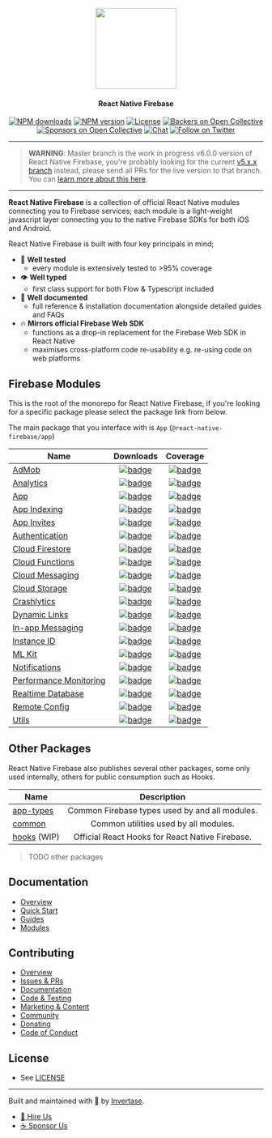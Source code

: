 <p align="center">
  <a href="https://dev.invertase.io/oss/react-native-firebase">
    <img width="160px" src="https://i.imgur.com/JIyBtKW.png"><br/>
  </a>
  <h4 align="center">React Native Firebase</h2>
</p>

<p align="center">
  <a href="https://www.npmjs.com/package/react-native-firebase"><img src="https://img.shields.io/npm/dm/react-native-firebase.svg?style=flat-square" alt="NPM downloads"></a>
  <a href="https://www.npmjs.com/package/react-native-firebase"><img src="https://img.shields.io/npm/v/react-native-firebase.svg?style=flat-square" alt="NPM version"></a>
  <a href="/LICENSE"><img src="https://img.shields.io/npm/l/react-native-firebase.svg?style=flat-square" alt="License"></a>
  <a href="#backers"><img src="https://opencollective.com/react-native-firebase/backers/badge.svg?style=flat-square" alt="Backers on Open Collective"></a>
  <a href="#sponsors"><img src="https://opencollective.com/react-native-firebase/sponsors/badge.svg?style=flat-square" alt="Sponsors on Open Collective"></a>
  <a href="https://invertase.link/discord"><img src="https://img.shields.io/discord/295953187817521152.svg?logo=discord&style=flat-square&colorA=7289da&label=discord" alt="Chat"></a>
  <a href="https://twitter.com/rnfirebase"><img src="https://img.shields.io/twitter/follow/rnfirebase.svg?style=social&label=Follow" alt="Follow on Twitter"></a>
</p>

---

> **WARNING**: Master branch is the work in progress v6.0.0 version of React Native Firebase, you're probably looking for the current [v5.x.x branch](https://github.com/invertase/react-native-firebase/tree/v5.x.x) instead, please send all PRs for the live version to that branch. You can [learn more about this here](https://invertase.io/blog/react-native-firebase-2019).

---

**React Native Firebase** is a collection of official React Native modules connecting you to Firebase services; each module is a light-weight javascript layer connecting you to the native Firebase SDKs for both iOS and Android.

React Native Firebase is built with four key principals in mind;

- 🧪 **Well tested**
  - every module is extensively tested to >95% coverage
- 👁 **Well typed**
  - first class support for both Flow & Typescript included
- 📄 **Well documented**
  - full reference & installation documentation alongside detailed guides and FAQs
- 🔥 **Mirrors official Firebase Web SDK**
  - functions as a drop-in replacement for the Firebase Web SDK in React Native
  - maximises cross-platform code re-usability e.g. re-using code on web platforms

## Firebase Modules

This is the root of the monorepo for React Native Firebase, if you're looking for a specific package please select the package link from below.

The main package that you interface with is `App` (`@react-native-firebase/app`)

| Name                                     |                                                                                      Downloads                                                                                      |                                                          Coverage                                                           |
| ---------------------------------------- | :---------------------------------------------------------------------------------------------------------------------------------------------------------------------------------: | :-------------------------------------------------------------------------------------------------------------------------: |
| [AdMob](/packages/admob)                 |         [![badge](https://img.shields.io/npm/dm/@react-native-firebase/admob.svg?style=for-the-badge&logo=npm)](https://www.npmjs.com/package/@react-native-firebase/admob)         |         [![badge](https://api.rnfirebase.io/coverage/admob/badge)](https://api.rnfirebase.io/coverage/admob/detail)         |
| [Analytics](/packages/analytics)         |     [![badge](https://img.shields.io/npm/dm/@react-native-firebase/analytics.svg?style=for-the-badge&logo=npm)](https://www.npmjs.com/package/@react-native-firebase/analytics)     |     [![badge](https://api.rnfirebase.io/coverage/analytics/badge)](https://api.rnfirebase.io/coverage/analytics/detail)     |
| [App](/packages/app)                     |           [![badge](https://img.shields.io/npm/dm/@react-native-firebase/app.svg?style=for-the-badge&logo=npm)](https://www.npmjs.com/package/@react-native-firebase/app)           |           [![badge](https://api.rnfirebase.io/coverage/app/badge)](https://api.rnfirebase.io/coverage/app/detail)           |
| [App Indexing](/packages/indexing)       |      [![badge](https://img.shields.io/npm/dm/@react-native-firebase/indexing.svg?style=for-the-badge&logo=npm)](https://www.npmjs.com/package/@react-native-firebase/indexing)      |      [![badge](https://api.rnfirebase.io/coverage/indexing/badge)](https://api.rnfirebase.io/coverage/indexing/detail)      |
| [App Invites](/packages/invites)         |       [![badge](https://img.shields.io/npm/dm/@react-native-firebase/invites.svg?style=for-the-badge&logo=npm)](https://www.npmjs.com/package/@react-native-firebase/invites)       |       [![badge](https://api.rnfirebase.io/coverage/invites/badge)](https://api.rnfirebase.io/coverage/invites/detail)       |
| [Authentication](/packages/auth)         |          [![badge](https://img.shields.io/npm/dm/@react-native-firebase/auth.svg?style=for-the-badge&logo=npm)](https://www.npmjs.com/package/@react-native-firebase/auth)          |          [![badge](https://api.rnfirebase.io/coverage/auth/badge)](https://api.rnfirebase.io/coverage/auth/detail)          |
| [Cloud Firestore](/packages/firestore)   |     [![badge](https://img.shields.io/npm/dm/@react-native-firebase/firestore.svg?style=for-the-badge&logo=npm)](https://www.npmjs.com/package/@react-native-firebase/firestore)     |     [![badge](https://api.rnfirebase.io/coverage/firestore/badge)](https://api.rnfirebase.io/coverage/firestore/detail)     |
| [Cloud Functions](/packages/functions)   |     [![badge](https://img.shields.io/npm/dm/@react-native-firebase/functions.svg?style=for-the-badge&logo=npm)](https://www.npmjs.com/package/@react-native-firebase/functions)     |     [![badge](https://api.rnfirebase.io/coverage/functions/badge)](https://api.rnfirebase.io/coverage/functions/detail)     |
| [Cloud Messaging](/packages/messaging)   |     [![badge](https://img.shields.io/npm/dm/@react-native-firebase/messaging.svg?style=for-the-badge&logo=npm)](https://www.npmjs.com/package/@react-native-firebase/messaging)     |     [![badge](https://api.rnfirebase.io/coverage/messaging/badge)](https://api.rnfirebase.io/coverage/messaging/detail)     |
| [Cloud Storage](/packages/storage)       |       [![badge](https://img.shields.io/npm/dm/@react-native-firebase/storage.svg?style=for-the-badge&logo=npm)](https://www.npmjs.com/package/@react-native-firebase/storage)       |       [![badge](https://api.rnfirebase.io/coverage/storage/badge)](https://api.rnfirebase.io/coverage/storage/detail)       |
| [Crashlytics](/packages/crashlytics)     |   [![badge](https://img.shields.io/npm/dm/@react-native-firebase/crashlytics.svg?style=for-the-badge&logo=npm)](https://www.npmjs.com/package/@react-native-firebase/crashlytics)   |   [![badge](https://api.rnfirebase.io/coverage/crashlytics/badge)](https://api.rnfirebase.io/coverage/crashlytics/detail)   |
| [Dynamic Links](/packages/links)         |         [![badge](https://img.shields.io/npm/dm/@react-native-firebase/links.svg?style=for-the-badge&logo=npm)](https://www.npmjs.com/package/@react-native-firebase/links)         |         [![badge](https://api.rnfirebase.io/coverage/links/badge)](https://api.rnfirebase.io/coverage/links/detail)         |
| [In-app Messaging](/packages/fiam)       |          [![badge](https://img.shields.io/npm/dm/@react-native-firebase/fiam.svg?style=for-the-badge&logo=npm)](https://www.npmjs.com/package/@react-native-firebase/fiam)          |          [![badge](https://api.rnfirebase.io/coverage/fiam/badge)](https://api.rnfirebase.io/coverage/fiam/detail)          |
| [Instance ID](/packages/iid)             |           [![badge](https://img.shields.io/npm/dm/@react-native-firebase/iid.svg?style=for-the-badge&logo=npm)](https://www.npmjs.com/package/@react-native-firebase/iid)           |           [![badge](https://api.rnfirebase.io/coverage/iid/badge)](https://api.rnfirebase.io/coverage/iid/detail)           |
| [ML Kit](/packages/mlkit)                |         [![badge](https://img.shields.io/npm/dm/@react-native-firebase/mlkit.svg?style=for-the-badge&logo=npm)](https://www.npmjs.com/package/@react-native-firebase/mlkit)         |         [![badge](https://api.rnfirebase.io/coverage/mlkit/badge)](https://api.rnfirebase.io/coverage/mlkit/detail)         |
| [Notifications](/packages/notifications) | [![badge](https://img.shields.io/npm/dm/@react-native-firebase/notifications.svg?style=for-the-badge&logo=npm)](https://www.npmjs.com/package/@react-native-firebase/notifications) | [![badge](https://api.rnfirebase.io/coverage/notifications/badge)](https://api.rnfirebase.io/coverage/notifications/detail) |
| [Performance Monitoring](/packages/perf) |          [![badge](https://img.shields.io/npm/dm/@react-native-firebase/perf.svg?style=for-the-badge&logo=npm)](https://www.npmjs.com/package/@react-native-firebase/perf)          |          [![badge](https://api.rnfirebase.io/coverage/perf/badge)](https://api.rnfirebase.io/coverage/perf/detail)          |
| [Realtime Database](/packages/database)  |      [![badge](https://img.shields.io/npm/dm/@react-native-firebase/database.svg?style=for-the-badge&logo=npm)](https://www.npmjs.com/package/@react-native-firebase/database)      |      [![badge](https://api.rnfirebase.io/coverage/database/badge)](https://api.rnfirebase.io/coverage/database/detail)      |
| [Remote Config](/packages/config)        |        [![badge](https://img.shields.io/npm/dm/@react-native-firebase/config.svg?style=for-the-badge&logo=npm)](https://www.npmjs.com/package/@react-native-firebase/config)        |        [![badge](https://api.rnfirebase.io/coverage/config/badge)](https://api.rnfirebase.io/coverage/config/detail)        |
| [Utils](/packages/utils)                 |         [![badge](https://img.shields.io/npm/dm/@react-native-firebase/utils.svg?style=for-the-badge&logo=npm)](https://www.npmjs.com/package/@react-native-firebase/utils)         |         [![badge](https://api.rnfirebase.io/coverage/utils/badge)](https://api.rnfirebase.io/coverage/utils/detail)         |

## Other Packages

React Native Firebase also publishes several other packages, some only used internally, others for public consumption such as Hooks.

| Name                             |                   Description                   |
| -------------------------------- | :---------------------------------------------: |
| [app-types](/packages/app-types) | Common Firebase types used by and all modules.  |
| [common](/packages/common)       |      Common utilities used by all modules.      |
| [hooks](/packages/hooks) (WIP)   | Official React Hooks for React Native Firebase. |

> TODO other packages

## Documentation

 - [Overview](https://dev.invertase.io/oss/react-native-firebase)
 - [Quick Start](https://dev.invertase.io/oss/react-native-firebase/quick-start)
 - [Guides](https://dev.invertase.io/oss/react-native-firebase/guides)
 - [Modules](https://dev.invertase.io/oss/react-native-firebase/v6)

## Contributing

 - [Overview](https://dev.invertase.io/oss/react-native-firebase/contributing)
 - [Issues & PRs](https://dev.invertase.io/oss/react-native-firebase/contributing/issues-prs)
 - [Documentation](https://dev.invertase.io/oss/react-native-firebase/contributing/documentation)
 - [Code & Testing](https://dev.invertase.io/oss/react-native-firebase/contributing/code-testing)
 - [Marketing & Content](https://dev.invertase.io/oss/react-native-firebase/contributing/marketing-content)
 - [Community](https://dev.invertase.io/oss/react-native-firebase/contributing/community)
 - [Donating](https://dev.invertase.io/oss/react-native-firebase/contributing/donating)
 - [Code of Conduct](/CODE_OF_CONDUCT.md)

## License

 - See [LICENSE](/LICENSE)

---

Built and maintained with 💛 by [Invertase](https://invertase.io).

- [💼 Hire Us](https://invertase.io/hire-us)
- [☕️ Sponsor Us](https://opencollective.com/react-native-firebase)

